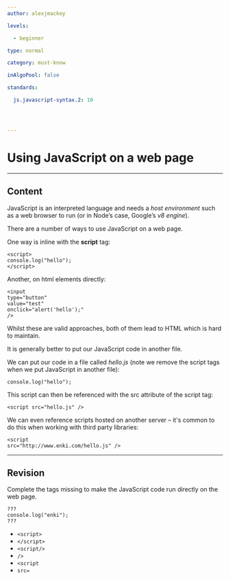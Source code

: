 ```yaml
---
author: alexjmackey

levels:

  - beginner

type: normal

category: must-know

inAlgoPool: false

standards:

  js.javascript-syntax.2: 10




---
```


# Using JavaScript on a web page

---
## Content

JavaScript is an interpreted language and needs a *host environment* such as a web browser to run (or in Node’s case, Google’s *v8 engine*).

There are a number of ways to use JavaScript on a web page.

One way is inline with the **script** tag:

```
<script>
console.log("hello");
</script>
```

Another, on html elements directly: 
```
<input
type="button" 
value="test" 
onclick="alert('hello');" 
/>
```

Whilst these are valid approaches, both of them lead to HTML which is hard to maintain.

It is generally better to put our JavaScript code in another file.

We can put our code in a file called *hello.js* (note we remove the script tags when we put JavaScript in another file):

```
console.log("hello");

```

This script can then be referenced with the src attribute of the script tag:

```
<script src="hello.js" />
```
We can even reference scripts hosted on another server – it's common to do this when working with third party libraries:

```
<script 
src="http://www.enki.com/hello.js" />
```

---
## Revision

Complete the tags missing to make the JavaScript code run directly on the web page.

```
???
console.log("enki");
???
```


* `<script>`
* `</script>`
* `<script/>`
* `/>`
* `<script`
* `src=`

